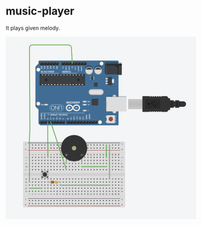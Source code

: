 # music-player

It plays given melody.

![design](https://github.com/hartigan8/music-player/blob/master/design.png?raw=true)
